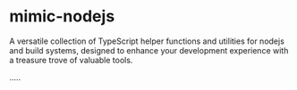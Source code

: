 # mimic-nodejs
A versatile collection of TypeScript helper functions and utilities for nodejs and build systems, designed to enhance your development experience with a treasure trove of valuable tools.


.....